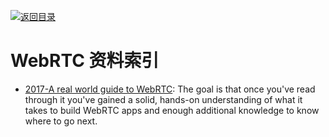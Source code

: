 [![返回目录](https://parg.co/UGo)](https://parg.co/b4z) 
 
 


 


 


 



# WebRTC 资料索引



- [2017-A real world guide to WebRTC](https://deepstreamhub.com/tutorials/protocols/webrtc-intro/): The goal is that once you've read through it you've gained a solid, hands-on understanding of what it takes to build WebRTC apps and enough additional knowledge to know where to go next.
